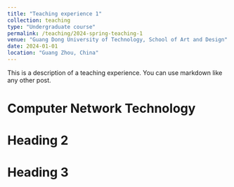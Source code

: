 ```yaml
---
title: "Teaching experience 1"
collection: teaching
type: "Undergraduate course"
permalink: /teaching/2024-spring-teaching-1
venue: "Guang Dong University of Technology, School of Art and Design"
date: 2024-01-01
location: "Guang Zhou, China"
---
```


This is a description of a teaching experience. You can use markdown like any other post.

Computer Network Technology
======

Heading 2
======

Heading 3
======
